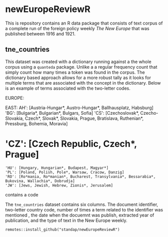 # newEuropeReviewR
This is repository contains an R data package that consists of text corpus of a complete run of the foreign policy weekly *The New Europe* that was published between 1916 and 1921. 



## tne_countries
This dataset was created with a dictionary running against a the whole corpus using a `quanteda` package. Unlike a a regular frequency count that simply count how many times a token was found in the corpus. The dictionary based approach allows for a more robust tally as it looks for multiple terms that are associated with the concept in the dictionary. Below is an example of terms associated with the two-letter codes.

EUROPE:

  EAST:
     AH': [Austria-Hungar*, Austro-Hungar*, Ballhausplatz, Habsburg]
    'BG': [Bulgaria*, Bulgarian*, Bulgars, Sofia]
    'CS': [Czechoslovak*, Czecho-Slovakia, Czech*, Slovak*, Slovakia, Prague, Bratislava, Ruthenian*, Pressburg, Bohemia, Moravia]
#    'CZ': [Czech Republic, Czech*, Prague]
    'HU': [Hungary, Hungarian*, Budapest, Magyar*]
    'PL': [Poland, Polish, Pole*, Warsaw, Cracow, Danzig]
    'RO': [Ro*mania, Ro*manian*, Bucharest, Transylvania*, Bessarabia*, Bukovina, Wallachia*, Dobrudja]
    'JW': [Jews, Jewish, Hebrew, Zionis*, Jerusalem]
   contains a code 

The `tne_countries` dataset contains six columns. The document identifier, two-letter  country code, number of times a term related to the identifier was mentioned , the date when the docuemnt was publish, extracted year of publication, and the type of text in the New Europe weekly. 


```
remotes::install_github("standap/newEuropeReviewR")
```
